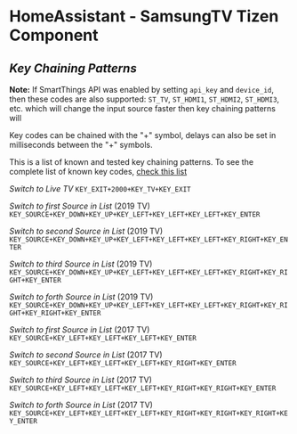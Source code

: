 # HomeAssistant - SamsungTV Tizen Component

***Key Chaining Patterns***
---------------

**Note:** If SmartThings API was enabled by setting `api_key` and `device_id`, then these codes are also supported: `ST_TV`, `ST_HDMI1`, `ST_HDMI2`, `ST_HDMI3`, etc. which will change the input source faster then key chaining patterns will

Key codes can be chained with the "+" symbol, delays can also be set in milliseconds between the "+" symbols.

This is a list of known and tested key chaining patterns. To see the complete list of known key codes, [check this list](./Key_codes.md)

*Switch to Live TV*
`KEY_EXIT+2000+KEY_TV+KEY_EXIT`

*Switch to first Source in List* (2019 TV)
`KEY_SOURCE+KEY_DOWN+KEY_UP+KEY_LEFT+KEY_LEFT+KEY_LEFT+KEY_ENTER`

*Switch to second Source in List* (2019 TV)
`KEY_SOURCE+KEY_DOWN+KEY_UP+KEY_LEFT+KEY_LEFT+KEY_LEFT+KEY_RIGHT+KEY_ENTER`

*Switch to third Source in List* (2019 TV)
`KEY_SOURCE+KEY_DOWN+KEY_UP+KEY_LEFT+KEY_LEFT+KEY_LEFT+KEY_RIGHT+KEY_RIGHT+KEY_ENTER`

*Switch to forth Source in List* (2019 TV)
`KEY_SOURCE+KEY_DOWN+KEY_UP+KEY_LEFT+KEY_LEFT+KEY_LEFT+KEY_RIGHT+KEY_RIGHT+KEY_RIGHT+KEY_ENTER`

*Switch to first Source in List* (2017 TV)
`KEY_SOURCE+KEY_LEFT+KEY_LEFT+KEY_LEFT+KEY_ENTER`

*Switch to second Source in List* (2017 TV)
`KEY_SOURCE+KEY_LEFT+KEY_LEFT+KEY_LEFT+KEY_RIGHT+KEY_ENTER`

*Switch to third Source in List* (2017 TV)
`KEY_SOURCE+KEY_LEFT+KEY_LEFT+KEY_LEFT+KEY_RIGHT+KEY_RIGHT+KEY_ENTER`

*Switch to forth Source in List* (2017 TV)
`KEY_SOURCE+KEY_LEFT+KEY_LEFT+KEY_LEFT+KEY_RIGHT+KEY_RIGHT+KEY_RIGHT+KEY_ENTER`

